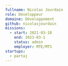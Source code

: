 ```yaml
---
fullname: Nicolas Jourdain
role: Développeur
domaine: Développement
github: nicolasjourdain
missions:
  - start: 2021-03-18
    end: 2023-03-1
    status: admin
    employer: MTE/MTS
startups:
  - partaj
---
```


